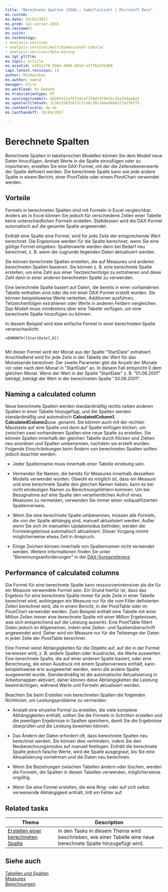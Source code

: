 ```yaml
---
title: "Berechnete Spalten (SSAS – tabellarisch) | Microsoft Docs"
ms.custom: 
ms.date: 10/03/2017
ms.prod: sql-server-2016
ms.reviewer: 
ms.suite: 
ms.technology:
- analysis-services
- analysis-services/multidimensional-tabular
- analysis-services/data-mining
ms.tgt_pltfrm: 
ms.topic: article
ms.assetid: e1011278-556d-4984-b01d-a37f8a33b304
caps.latest.revision: 13
author: Minewiskan
ms.author: owend
manager: kfile
ms.workload: On Demand
ms.translationtype: MT
ms.sourcegitcommit: dd20fe12af6f1dcaf378d737961bc2ba354aabe5
ms.openlocfilehash: 3c36cd3b55617c7ca6c20c244a9488227a2f6ff5
ms.contentlocale: de-de
ms.lasthandoff: 10/04/2017

---
```

# <a name="calculated-columns"></a>Berechnete Spalten
  Berechnete Spalten in tabellarischen Modellen können Sie dem Modell neue Daten hinzufügen. Anstatt Werte in die Spalte einzufügen oder zu importieren, erstellen Sie eine DAX-Formel, mit der die Zeilenebenenwerte der Spalte definiert werden. Die berechnete Spalte kann wie jede andere Spalte in einem Bericht, einer PivotTable oder einem PivotChart verwendet werden.  
 
  
  
##  <a name="bkmk_understanding"></a> Vorteile  
 Formeln in berechneten Spalten sind mit Formeln in Excel vergleichbar. Anders als in Excel können Sie jedoch für verschiedene Zeilen einer Tabelle keine unterschiedlichen Formeln erstellen. Stattdessen wird die DAX-Formel automatisch auf die gesamte Spalte angewendet.  
  
 Enthält eine Spalte eine Formel, wird für jede Zeile der entsprechende Wert berechnet. Die Ergebnisse werden für die Spalte berechnet, wenn Sie eine gültige Formel eingeben. Spaltenwerte werden dann bei Bedarf neu berechnet, z. B. wenn die zugrunde liegenden Daten aktualisiert werden.  
  
 Sie können berechnete Spalten erstellen, die auf Measures und anderen berechneten Spalten basieren. Sie können z. B. eine berechnete Spalte erstellen, um eine Zahl aus einer Textzeichenfolge zu extrahieren und diese Zahl dann in einer anderen berechneten Spalte zu verwenden.  
  
 Eine berechnete Spalte basiert auf Daten, die bereits in einer vorhandenen Tabelle enthalten sind oder die mit einer DAX-Formel erstellt wurden. Sie können beispielsweise Werte verketten, Additionen ausführen, Teilzeichenfolgen extrahieren oder Werte in anderen Feldern vergleichen. Das Modell muss mindestens über eine Tabelle verfügen, um eine berechnete Spalte hinzufügen zu können.  
  
 In diesem Beispiel wird eine einfache Formel in einer berechneten Spalte veranschaulicht:  
  
```  
=EOMONTH([StartDate],0])  
  
```  
  
 Mit dieser Formel wird der Monat aus der Spalte "StartDate" extrahiert. Anschließend wird für jede Zeile in der Tabelle der Wert für das Monatsende berechnet. Der zweite Parameter gibt die Anzahl der Monate vor oder nach dem Monat in "StartDate" an. In diesem Fall entspricht 0 dem gleichen Monat. Wenn der Wert in der Spalte "StartDate" z. B. "01.06.2001" beträgt, beträgt der Wert in der berechneten Spalte "30.06.2001".  
  
##  <a name="bkmk_naming"></a> Naming a calculated column  
 Neue berechnete Spalten werden standardmäßig rechts neben anderen Spalten in einer Tabelle hinzugefügt, und die Spalten werden standardmäßig und automatisch **CalculatedColumn1**, **CalculatedColumn2**usw. genannt. Sie können auch mit der rechten Maustaste auf eine Spalte und dann auf Spalte einfügen klicken, um zwischen zwei vorhandenen Spalten eine neue Spalte zu erstellen. Sie können Spalten innerhalb der gleichen Tabelle durch Klicken und Ziehen neu anordnen und Spalten umbenennen, nachdem sie erstellt wurden. Folgende Einschränkungen beim Ändern von berechneten Spalten sollten jedoch beachtet werden:  
  
-   Jeder Spaltenname muss innerhalb einer Tabelle eindeutig sein.  
  
-   Vermeiden Sie Namen, die bereits für Measures innerhalb desselben Modells verwendet wurden. Obwohl es möglich ist, dass ein Measure und eine berechnete Spalte den gleichen Namen haben, kann es bei nicht eindeutigen Namen zu Berechnungsfehlern kommen. Um bei Bezugnahme auf eine Spalte den versehentlichen Aufruf eines Measures zu vermeiden, verwenden Sie immer einen vollqualifizierten Spaltenverweis.  
  
-   Wenn Sie eine berechnete Spalte umbenennen, müssen alle Formeln, die von der Spalte abhängig sind, manuell aktualisiert werden. Außer wenn Sie sich im manuellen Updatemodus befinden, werden die Formelergebnisse automatisch aktualisiert. Dieser Vorgang nimmt möglicherweise etwas Zeit in Anspruch.  
  
-   Einige Zeichen können innerhalb von Spaltennamen nicht verwendet werden. Weitere Informationen finden Sie unter "Benennungsanforderungen" in der [DAX-Syntaxreferenz](http://msdn.microsoft.com/en-us/098630f4-7d1d-467e-976c-99b2279430d5).  
  
##  <a name="bkmk_perf"></a> Performance of calculated columns  
 Die Formel für eine berechnete Spalte kann ressourcenintensiver als die für ein Measure verwendete Formel sein. Ein Grund hierfür ist, dass das Ergebnis für eine berechnete Spalte immer für jede Zeile in einer Tabelle berechnet wird, wohingegen ein Measure nur für die vom Filter definierten Zellen berechnet wird, die in einem Bericht, in der PivotTable oder im PivotChart verwendet werden. Zum Beispiel enthält eine Tabelle mit einer Million Zeilen immer eine berechnete Spalte mit einer Million Ergebnissen, was sich entsprechend auf die Leistung auswirkt. Eine PivotTable filtert Daten jedoch im Allgemeinen, indem eine Zeilen- und Spaltenüberschrift angewendet wird. Daher wird ein Measure nur für die Teilmenge der Daten in jeder Zelle der PivotTable berechnet.  
  
 Eine Formel weist Abhängigkeiten für die Objekte auf, auf die in der Formel verwiesen wird, z. B. andere Spalten oder Ausdrücke, die Werte auswerten. Eine berechnete Spalte, die auf einer anderen Spalte basiert, oder eine Berechnung, die einen Ausdruck mit einem Spaltenverweis enthält, kann beispielsweise erst ausgewertet werden, wenn die andere Spalte ausgewertet wurde. Standardmäßig ist die automatische Aktualisierung in Arbeitsmappen aktiviert, daher können diese Abhängigkeiten die Leistung beeinträchtigen, während Werte und Formeln aktualisiert werden.  
  
 Beachten Sie beim Erstellen von berechneten Spalten die folgenden Richtlinien, um Leistungsprobleme zu vermeiden:  
  
-   Anstatt eine einzelne Formel zu erstellen, die viele komplexe Abhängigkeiten enthält, sollten Sie die Formeln in Schritten erstellen und die jeweiligen Ergebnisse in Spalten speichern, damit Sie die Ergebnisse überprüfen und die Leistung bewerten können.  
  
-   Das Ändern der Daten erfordert oft, dass berechnete Spalten neu berechnet werden. Sie können dies verhindern, indem Sie den Neuberechnungsmodus auf manuell festlegen. Enthält die berechnete Spalte jedoch falsche Werte, wird die Spalte ausgegraut, bis Sie eine Aktualisierung vornehmen und die Daten neu berechnen.  
  
-   Wenn Sie Beziehungen zwischen Tabellen ändern oder löschen, werden die Formeln, die Spalten in diesen Tabellen verwenden, möglicherweise ungültig.  
  
-   Wenn Sie eine Formel erstellen, die eine Ring- oder auf sich selbst verweisende Abhängigkeit enthält, tritt ein Fehler auf.  
  
##  <a name="bkmk_rel_tasks"></a> Related tasks  
  
|Thema|Description|  
|-----------|-----------------|  
|[Erstellen einer berechneten Spalte](../../analysis-services/tabular-models/ssas-calculated-columns-create-a-calculated-column.md)|In den Tasks in diesem Thema wird beschrieben, wie einer Tabelle eine neue berechnete Spalte hinzugefügt wird.|  
  
## <a name="see-also"></a>Siehe auch  
 [Tabellen und Spalten](../../analysis-services/tabular-models/tables-and-columns-ssas-tabular.md)   
 [Measures](../../analysis-services/tabular-models/measures-ssas-tabular.md)   
 [Berechnungen](../../analysis-services/tabular-models/calculations-ssas-tabular.md)  
  
  

